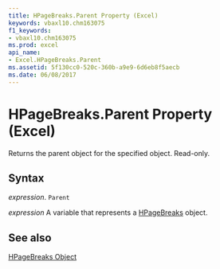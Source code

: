 ```yaml
---
title: HPageBreaks.Parent Property (Excel)
keywords: vbaxl10.chm163075
f1_keywords:
- vbaxl10.chm163075
ms.prod: excel
api_name:
- Excel.HPageBreaks.Parent
ms.assetid: 5f130cc0-520c-360b-a9e9-6d6eb8f5aecb
ms.date: 06/08/2017
---
```



# HPageBreaks.Parent Property (Excel)

Returns the parent object for the specified object. Read-only.


## Syntax

 _expression_. `Parent`

 _expression_ A variable that represents a [HPageBreaks](./Excel.HPageBreaks.md) object.


## See also


[HPageBreaks Object](Excel.HPageBreaks.md)

